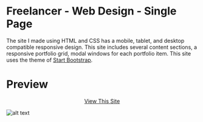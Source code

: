 # Freelancer - Web Design - Single Page

The site I made using HTML and CSS has a mobile, tablet, and desktop compatible responsive design.
This site includes several content sections, a responsive portfolio grid, modal windows for each portfolio item.
This site uses the theme of <a href="https://startbootstrap.com/" >Start Bootstrap</a>.

# Preview

<p align="center">
<a href="https://furkan-can.github.io/Web-Design2/" >View This Site</a>
</p>

![alt text](https://user-images.githubusercontent.com/79963893/174854927-b9ab33fc-7e38-48dc-b827-a8be27da1970.png)


